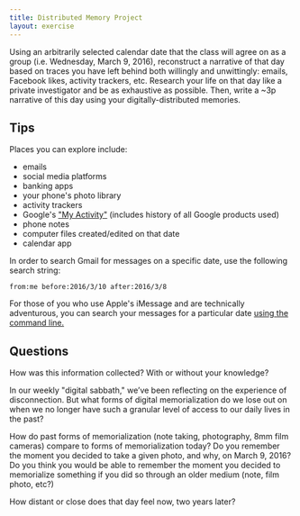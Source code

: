 ```yaml
---
title: Distributed Memory Project
layout: exercise
---
```


Using an arbitrarily selected calendar date that the class will agree on as a group (i.e. Wednesday, March 9, 2016), reconstruct a narrative of that day based on traces you have left behind both willingly and unwittingly: emails, Facebook likes, activity trackers, etc. Research your life on that day like a private investigator and be as exhaustive as possible. Then, write a ~3p narrative of this day using your digitally-distributed memories.

## Tips

Places you can explore include:

- emails
- social media platforms
- banking apps
- your phone's photo library
- activity trackers
- Google's ["My Activity"](https://myactivity.google.com/) (includes history of all Google products used)
- phone notes
- computer files created/edited on that date
- calendar app

In order to search Gmail for messages on a specific date, use the following search string:

`from:me before:2016/3/10 after:2016/3/8`

For those of you who use Apple's iMessage and are technically adventurous, you can search your messages for a particular date [using the command line.](https://apple.stackexchange.com/questions/222836/how-to-seek-to-very-old-text-messages)

## Questions

How was this information collected? With or without your knowledge?

In our weekly "digital sabbath," we’ve been reflecting on the experience of disconnection. But what forms of digital memorialization do we lose out on when we no longer have such a granular level of access to our daily lives in the past?

How do past forms of memorialization (note taking, photography, 8mm film cameras) compare to forms of memorialization today? Do you remember the moment you decided to take a given photo, and why, on March 9, 2016? Do you think you would be able to remember the moment you decided to memorialize something if you did so through an older medium (note, film photo, etc?)

How distant or close does that day feel now, two years later?
